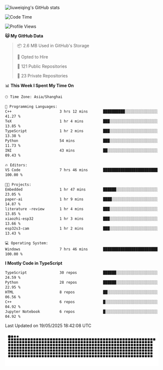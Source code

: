 ![liuweiqing's GitHub stats](https://github-readme-stats.vercel.app/api?username=14790897&show_icons=true&locale=cn&include_all_commits=true&count_private=true)

<!--START_SECTION:waka-->
![Code Time](http://img.shields.io/badge/Code%20Time-2%2C148%20hrs%2024%20mins-blue)

![Profile Views](http://img.shields.io/badge/Profile%20Views-50-blue)

**🐱 My GitHub Data** 

> 📦 2.6 MB Used in GitHub's Storage 
 > 
> 💼 Opted to Hire
 > 
> 📜 121 Public Repositories 
 > 
> 🔑 23 Private Repositories 
 > 
📊 **This Week I Spent My Time On** 

```text
🕑︎ Time Zone: Asia/Shanghai

💬 Programming Languages: 
C++                      3 hrs 12 mins       ██████████░░░░░░░░░░░░░░░   41.27 % 
TeX                      1 hr 4 mins         ███░░░░░░░░░░░░░░░░░░░░░░   13.85 % 
TypeScript               1 hr 2 mins         ███░░░░░░░░░░░░░░░░░░░░░░   13.38 % 
Python                   54 mins             ███░░░░░░░░░░░░░░░░░░░░░░   11.73 % 
INI                      43 mins             ██░░░░░░░░░░░░░░░░░░░░░░░   09.43 % 

🔥 Editors: 
VS Code                  7 hrs 46 mins       █████████████████████████   100.00 % 

🐱‍💻 Projects: 
Embedded                 1 hr 47 mins        ██████░░░░░░░░░░░░░░░░░░░   23.05 % 
paper-ai                 1 hr 9 mins         ████░░░░░░░░░░░░░░░░░░░░░   14.87 % 
literature -review       1 hr 4 mins         ███░░░░░░░░░░░░░░░░░░░░░░   13.85 % 
xiaozhi-esp32            1 hr 3 mins         ███░░░░░░░░░░░░░░░░░░░░░░   13.66 % 
esp32s3-cam              1 hr 2 mins         ███░░░░░░░░░░░░░░░░░░░░░░   13.43 % 

💻 Operating System: 
Windows                  7 hrs 46 mins       █████████████████████████   100.00 % 
```

**I Mostly Code in TypeScript** 

```text
TypeScript               30 repos            ██████░░░░░░░░░░░░░░░░░░░   24.59 % 
Python                   28 repos            ██████░░░░░░░░░░░░░░░░░░░   22.95 % 
HTML                     8 repos             ██░░░░░░░░░░░░░░░░░░░░░░░   06.56 % 
C++                      6 repos             █░░░░░░░░░░░░░░░░░░░░░░░░   04.92 % 
Jupyter Notebook         6 repos             █░░░░░░░░░░░░░░░░░░░░░░░░   04.92 % 
```




 Last Updated on 19/05/2025 18:42:08 UTC
<!--END_SECTION:waka-->

<picture>
  <source media="(prefers-color-scheme: dark)" srcset="https://raw.githubusercontent.com/14790897/14790897/output/github-contribution-grid-snake-dark.svg" />
  <source media="(prefers-color-scheme: light)" srcset="https://raw.githubusercontent.com/14790897/14790897/output/github-contribution-grid-snake.svg" />
  <img alt="github-snake" src="https://raw.githubusercontent.com/14790897/14790897/output/github-contribution-grid-snake.svg" />
</picture>
